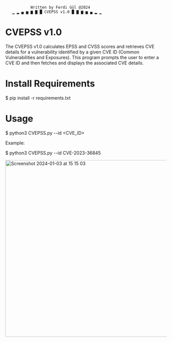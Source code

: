                Written by Ferdi Gül @2024
       ▁ ▂ ▄ ▅ ▆ ▇ █ CVEPSS v1.0 █ ▇ ▆ ▅ ▄ ▂ ▁
       
# CVEPSS v1.0
The CVEPSS v1.0 calculates EPSS and CVSS scores and retrieves CVE details for a vulnerability identified by a given CVE ID (Common Vulnerabilities and Exposures). This program prompts the user to enter a CVE ID and then fetches and displays the associated CVE details.

# Install Requirements
$ pip install -r requirements.txt

# Usage
$ python3 CVEPSS.py --id <CVE_ID>

Example:

$ python3 CVEPSS.py --id CVE-2023-36845

<img width="550" alt="Screenshot 2024-01-03 at 15 15 03" src="https://github.com/FerdiGul/CVEPSS/assets/17753652/f3e606dd-3cdd-46b5-bca9-912b5e4f670d">
